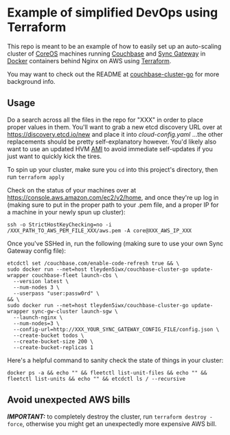 # Example of simplified DevOps using Terraform

This repo is meant to be an example of how to easily set up an auto-scaling cluster of [CoreOS](https://coreos.com/) machines running [Couchbase](http://www.couchbase.com/nosql-databases/couchbase-server) and [Sync Gateway](https://github.com/couchbase/sync_gateway) in [Docker](https://www.docker.com/) containers behind Nginx on AWS using [Terraform](https://terraform.io/).

You may want to check out the README at [couchbase-cluster-go](https://github.com/tleyden/couchbase-cluster-go) for more background info.

## Usage

Do a search across all the files in the repo for "XXX" in order to place proper values in them. You'll want to grab a new etcd discovery URL over at https://discovery.etcd.io/new and place it into *cloud-config.yaml* ...the other replacements should be pretty self-explanatory however. You'd likely also want to use an updated HVM [AMI](https://coreos.com/os/docs/latest/booting-on-ec2.html) to avoid immediate self-updates if you just want to quickly kick the tires.

To spin up your cluster, make sure you `cd` into this project's directory, then run `terraform apply`

Check on the status of your machines over at https://console.aws.amazon.com/ec2/v2/home, and once they're up log in (making sure to put in the proper path to your .pem file, and a proper IP for a machine in your newly spun up cluster):

`ssh -o StrictHostKeyChecking=no -i /XXX_PATH_TO_AWS_PEM_FILE_XXX/aws.pem -A core@XXX_AWS_IP_XXX`

Once you've SSHed in, run the following (making sure to use your own Sync Gateway config file):

```
etcdctl set /couchbase.com/enable-code-refresh true && \
sudo docker run --net=host tleyden5iwx/couchbase-cluster-go update-wrapper couchbase-fleet launch-cbs \
  --version latest \
  --num-nodes 3 \
  --userpass "user:passw0rd" \
&& \
sudo docker run --net=host tleyden5iwx/couchbase-cluster-go update-wrapper sync-gw-cluster launch-sgw \
  --launch-nginx \
  --num-nodes=3 \
  --config-url=http://XXX_YOUR_SYNC_GATEWAY_CONFIG_FILE/config.json \
  --create-bucket todos \
  --create-bucket-size 200 \
  --create-bucket-replicas 1
  ```

Here's a helpful command to sanity check the state of things in your cluster:

`docker ps -a && echo "" && fleetctl list-unit-files && echo "" && fleetctl list-units && echo "" && etcdctl ls / --recursive`

## Avoid unexpected AWS bills

***IMPORTANT:*** to completely destroy the cluster, run `terraform destroy -force`, otherwise you might get an unexpectedly more expensive AWS bill.
